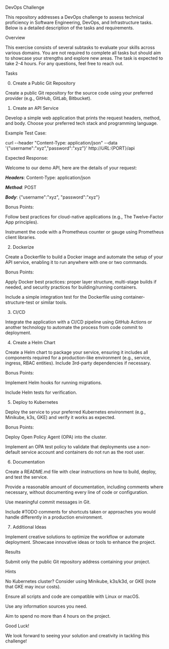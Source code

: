 DevOps Challenge

This repository addresses a DevOps challenge to assess technical proficiency in Software Engineering, DevOps, and Infrastructure tasks. Below is a detailed description of the tasks and requirements.

Overview

This exercise consists of several subtasks to evaluate your skills across various domains. You are not required to complete all tasks but should aim to showcase your strengths and explore new areas. The task is expected to take 2-4 hours. For any questions, feel free to reach out.

Tasks

0. Create a Public Git Repository

Create a public Git repository for the source code using your preferred provider (e.g., GitHub, GitLab, Bitbucket).

1. Create an API Service

Develop a simple web application that prints the request headers, method, and body. Choose your preferred tech stack and programming language.

Example Test Case:

curl --header "Content-Type: application/json" --data '{"username":"xyz","password":"xyz"}' http://${URL}:${PORT}/api

Expected Response:

Welcome to our demo API, here are the details of your request:

***Headers***:
Content-Type: application/json

***Method***:
POST

***Body***:
{"username":"xyz", "password":"xyz"}

Bonus Points:





Follow best practices for cloud-native applications (e.g., The Twelve-Factor App principles).



Instrument the code with a Prometheus counter or gauge using Prometheus client libraries.

2. Dockerize

Create a Dockerfile to build a Docker image and automate the setup of your API service, enabling it to run anywhere with one or two commands.

Bonus Points:





Apply Docker best practices: proper layer structure, multi-stage builds if needed, and security practices for building/running containers.



Include a simple integration test for the Dockerfile using container-structure-test or similar tools.

3. CI/CD

Integrate the application with a CI/CD pipeline using GitHub Actions or another technology to automate the process from code commit to deployment.

4. Create a Helm Chart

Create a Helm chart to package your service, ensuring it includes all components required for a production-like environment (e.g., service, ingress, RBAC entities). Include 3rd-party dependencies if necessary.

Bonus Points:





Implement Helm hooks for running migrations.



Include Helm tests for verification.

5. Deploy to Kubernetes

Deploy the service to your preferred Kubernetes environment (e.g., Minikube, k3s, GKE) and verify it works as expected.

Bonus Points:





Deploy Open Policy Agent (OPA) into the cluster.



Implement an OPA test policy to validate that deployments use a non-default service account and containers do not run as the root user.

6. Documentation





Create a README.md file with clear instructions on how to build, deploy, and test the service.



Provide a reasonable amount of documentation, including comments where necessary, without documenting every line of code or configuration.



Use meaningful commit messages in Git.



Include #TODO comments for shortcuts taken or approaches you would handle differently in a production environment.

7. Additional Ideas

Implement creative solutions to optimize the workflow or automate deployment. Showcase innovative ideas or tools to enhance the project.

Results

Submit only the public Git repository address containing your project.

Hints





No Kubernetes cluster? Consider using Minikube, k3s/k3d, or GKE (note that GKE may incur costs).



Ensure all scripts and code are compatible with Linux or macOS.



Use any information sources you need.



Aim to spend no more than 4 hours on the project.

Good Luck!

We look forward to seeing your solution and creativity in tackling this challenge!